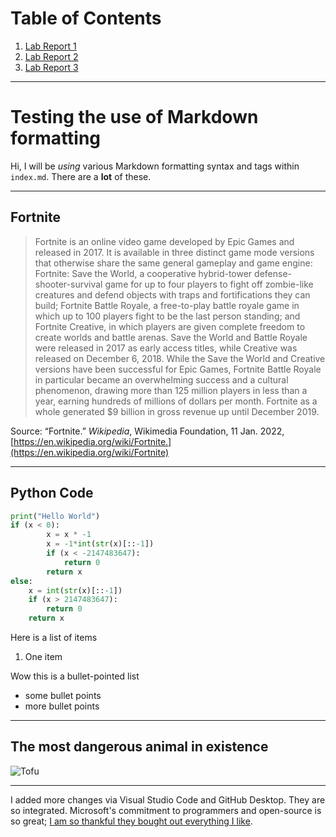 # Table of Contents

1. [Lab Report 1](lab-report-1-week-2.html)
2. [Lab Report 2](lab-report-2-week-4.html)
3. [Lab Report 3](lab-report-3-week-6.html)

---

# Testing the use of Markdown formatting

Hi, I will be *using* various Markdown formatting syntax and tags within `index.md`. There are a **lot** of these.

---

## Fortnite

> Fortnite is an online video game developed by Epic Games and released in 2017. It is available in three distinct game mode versions that otherwise share the same general gameplay and game engine: Fortnite: Save the World, a cooperative hybrid-tower defense-shooter-survival game for up to four players to fight off zombie-like creatures and defend objects with traps and fortifications they can build; Fortnite Battle Royale, a free-to-play battle royale game in which up to 100 players fight to be the last person standing; and Fortnite Creative, in which players are given complete freedom to create worlds and battle arenas. Save the World and Battle Royale were released in 2017 as early access titles, while Creative was released on December 6, 2018. While the Save the World and Creative versions have been successful for Epic Games, Fortnite Battle Royale in particular became an overwhelming success and a cultural phenomenon, drawing more than 125 million players in less than a year, earning hundreds of millions of dollars per month. Fortnite as a whole generated $9 billion in gross revenue up until December 2019.

Source: “Fortnite.” *Wikipedia*, Wikimedia Foundation, 11 Jan. 2022, [https://en.wikipedia.org/wiki/Fortnite.](https://en.wikipedia.org/wiki/Fortnite)

---

## Python Code
```python
print("Hello World")
if (x < 0):
        x = x * -1
        x = -1*int(str(x)[::-1])
        if (x < -2147483647):
            return 0
        return x
else:
    x = int(str(x)[::-1])
    if (x > 2147483647):
        return 0
    return x
```

Here is a list of items
1. One item

Wow this is a bullet-pointed list
* some bullet points
* more bullet points

---

## The most dangerous animal in existence
![Tofu](https://media.discordapp.net/attachments/770698556310552606/925980752355672124/10E79B61-D187-418D-B997-6410E6B486B6.jpg?width=499&height=666)	

---

I added more changes via Visual Studio Code and GitHub Desktop. They are so integrated. Microsoft's commitment to programmers and open-source is so great; [I am so thankful they bought out everything I like](https://en.wikipedia.org/wiki/Embrace,_extend,_and_extinguish).